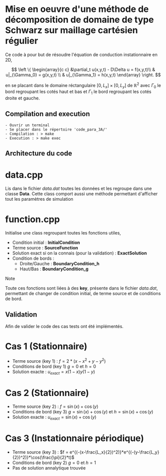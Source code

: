 # Mise en oeuvre d'une méthode de décomposition de domaine de type Schwarz sur maillage cartésien régulier

Ce code à pour but de résoudre l'équation de conduction instationnaire en 2D,

$$
\left \{
\begin{array}{c c}
    &\partial_t u(x,y,t) - D\Delta u = f(x,y,t)\\
    & u|_{\Gamma_0} = g(x,y,t) \\
    & u|_{\Gamma_1} = h(x,y,t)
\end{array}
\right.
$$

en se placant dans le domaine réctangulaire $[0, L_x ] \times [0, L_y ]$ de $\mathbb{R}^2$ avec $\Gamma_0$ le bord regroupant les cotés haut et bas et $\Gamma_1$ le bord regroupant les cotés droite et gauche.

## Compilation and execution

    - Ouvrir un terminal
    - Se placer dans le répertoire 'code_para_3A/'
    - Compilation : > make
    - Execution : > make exec

## Architecture du code

# data.cpp

Lis dans le fichier _data.dat_ toutes les données et les regroupe dans une classe __Data__.
Cette class comport aussi une méthode permettant d'afficher tout les paramètres de simulation

# function.cpp

Initialise une class regroupant toutes les fonctions utiles,

 - Condition initial :  __InitialCondition__
 - Terme source : __SourceFunction__
 - Solution exact si on la connais (pour la validation) : __ExactSolution__
 - Condition de bords : 
    - Droite/Gauche : __BoundaryCondition_h__
    - Haut/Bas : __BoundaryCondition_g__

> [!NOTE]
> Toute ces fonctions sont liées à des __key__, présente dans le fichier _data.dat_, permettant de changer de condition initial, de terme source et de conditions de bord.


## Validation

Afin de valider le code des cas tests ont été implémentés. 

# Cas 1 (Stationnaire)

 - Terme source (key 1) : $f = 2*(x-x^2 + y-y^2)$ 
 - Conditions de bord (key 1) $g=0$ et $h=0$
 - Solution exacte : $u_{exact} = x(1-x)y(1-y)$

# Cas 2 (Stationnaire)

 - Terme source (key 2) : $f = \sin(x) + \cos(y)$ 
 - Conditions de bord (key 3) $g=\sin(x) + \cos(y)$ et $h=\sin(x) + \cos(y)$
 - Solution exacte : $u_{exact} = \sin(x) + \cos(y)$

# Cas 3 (Instationnaire périodique)

 - Terme source (key 3) : $f = e^{(-(x-\frac{L_x}{2})^2)}*e^{(-(y-\frac{L_y}{2})^2)}*\cos(\frac{\pi}{2}*t)$ 
 - Conditions de bord (key 2) $g=0$ et $h=1$
 - Pas de solution annalytique trouvée